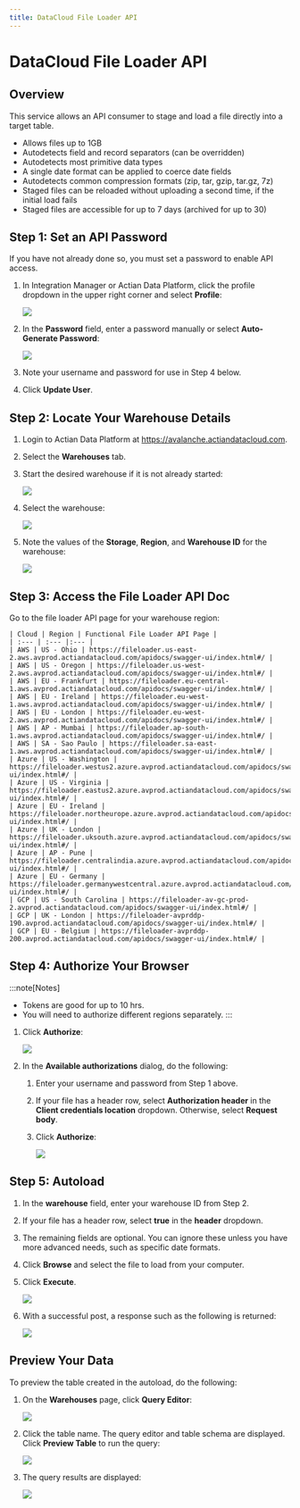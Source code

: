 ```yaml
---
title: DataCloud File Loader API
---
```

# DataCloud File Loader API

## Overview

This service allows an API consumer to stage and load a file directly into a target table.

* Allows files up to 1GB
* Autodetects field and record separators (can be overridden)
* Autodetects most primitive data types
* A single date format can be applied to coerce date fields
* Autodetects common compression formats (zip, tar, gzip, tar.gz, 7z)
* Staged files can be reloaded without uploading a second time, if the initial load fails
* Staged files are accessible for up to 7 days (archived for up to 30)

## Step 1: Set an API Password

If you have not already done so, you must set a password to enable API access.

1. In Integration Manager or Actian Data Platform, click the profile dropdown in the upper right corner and select **Profile**:

   ![](/img/profile-dropdown.png)
2. In the **Password** field, enter a password manually or select **Auto-Generate Password**:

   ![](/img/Password.png)
3. Note your username and password for use in Step 4 below.
4. Click **Update User**.

## Step 2: Locate Your Warehouse Details

1. Login to Actian Data Platform at https://avalanche.actiandatacloud.com.
2. Select the **Warehouses** tab.
3. Start the desired warehouse if it is not already started:

   ![](/img/Warehouse-Start.png)
4. Select the warehouse:

   ![](/img/Warehouse-Select.png)
5. Note the values of the  **Storage**, **Region**, and **Warehouse ID** for the warehouse:

   ![](/img/Warehouse-Details.png)

## Step 3: Access the File Loader API Doc

Go to the file loader API page for your warehouse region:

    | Cloud | Region | Functional File Loader API Page |
    | :--- | :--- |:--- |
    | AWS | US - Ohio | https://fileloader.us-east-2.aws.avprod.actiandatacloud.com/apidocs/swagger-ui/index.html#/ |
    | AWS | US - Oregon | https://fileloader.us-west-2.aws.avprod.actiandatacloud.com/apidocs/swagger-ui/index.html#/ |
    | AWS | EU - Frankfurt | https://fileloader.eu-central-1.aws.avprod.actiandatacloud.com/apidocs/swagger-ui/index.html#/ |
    | AWS | EU - Ireland | https://fileloader.eu-west-1.aws.avprod.actiandatacloud.com/apidocs/swagger-ui/index.html#/ |
    | AWS | EU - London | https://fileloader.eu-west-2.aws.avprod.actiandatacloud.com/apidocs/swagger-ui/index.html#/ |
    | AWS | AP - Mumbai | https://fileloader.ap-south-1.aws.avprod.actiandatacloud.com/apidocs/swagger-ui/index.html#/ |
    | AWS | SA - Sao Paulo | https://fileloader.sa-east-1.aws.avprod.actiandatacloud.com/apidocs/swagger-ui/index.html#/ |
    | Azure | US - Washington | https://fileloader.westus2.azure.avprod.actiandatacloud.com/apidocs/swagger-ui/index.html#/ |
    | Azure | US - Virginia | https://fileloader.eastus2.azure.avprod.actiandatacloud.com/apidocs/swagger-ui/index.html#/ |
    | Azure | EU - Ireland | https://fileloader.northeurope.azure.avprod.actiandatacloud.com/apidocs/swagger-ui/index.html#/ |
    | Azure | UK - London | https://fileloader.uksouth.azure.avprod.actiandatacloud.com/apidocs/swagger-ui/index.html#/ |
    | Azure | AP - Pune | https://fileloader.centralindia.azure.avprod.actiandatacloud.com/apidocs/swagger-ui/index.html#/ |
    | Azure | EU - Germany | https://fileloader.germanywestcentral.azure.avprod.actiandatacloud.com/apidocs/swagger-ui/index.html#/ |
    | GCP | US - South Carolina | https://fileloader-av-gc-prod-2.avprod.actiandatacloud.com/apidocs/swagger-ui/index.html#/ |
    | GCP | UK - London | https://fileloader-avprddp-190.avprod.actiandatacloud.com/apidocs/swagger-ui/index.html#/ |
    | GCP | EU - Belgium | https://fileloader-avprddp-200.avprod.actiandatacloud.com/apidocs/swagger-ui/index.html#/ |

## Step 4: Authorize Your Browser

:::note[Notes]
* Tokens are good for up to 10 hrs.
* You will need to authorize different regions separately.
:::

1. Click **Authorize**:

   ![](/img/Authorize-Button.png)
2. In the **Available authorizations** dialog, do the following:
   1. Enter your username and password from Step 1 above.
   2. If your file has a header row, select **Authorization header** in the **Client credentials location** dropdown. Otherwise, select **Request body**.
   3. Click **Authorize**:

       ![](/img/Authorize-Dialog.png)

## Step 5: Autoload

1. In the **warehouse** field, enter your warehouse ID from Step 2.  
2. If your file has a header row, select **true** in the **header** dropdown.
3. The remaining fields are optional. You can ignore these unless you have more advanced needs, such as specific date formats.
4. Click **Browse** and select the file to load from your computer.
5. Click **Execute**.

   ![](/img/File-Loader-API-Page.png)
6. With a successful post, a response such as the following is returned:

   ![](/img/File-Loader-API-Page-Success.png)

## Preview Your Data

To preview the table created in the autoload, do the following:

1. On the **Warehouses** page, click **Query Editor**:

     ![](/img/Query-Editor1.png)
2. Click the table name. The query editor and table schema are displayed. Click **Preview Table** to run the query:

     ![](/img/Query-Editor2.png)
3. The query results are displayed:

     ![](/img/Query-Editor3.png)
